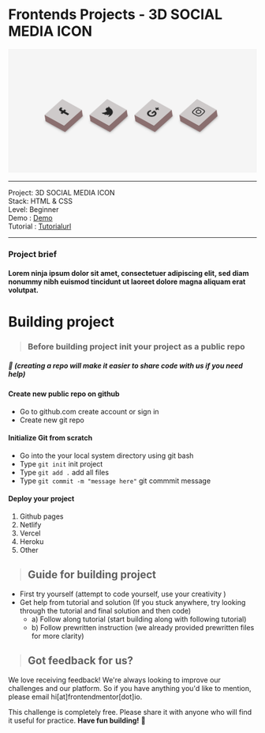 # Frontends Projects - 3D SOCIAL MEDIA ICON

![3D SOCIAL MEDIA ICON](/Design/3dsocialicon.png)

---
Project: 3D SOCIAL MEDIA ICON\
Stack: HTML & CSS\
Level: Beginner\
Demo : [Demo](https://3d-social-media-icons.netlify.app/)\
Tutorial : [Tutorialurl](https://frontendsprojects.teachable.com/courses/frontend-projects-tutorial/lectures/39095565)

---

### Project brief
#### Lorem ninja ipsum dolor sit amet, consectetuer adipiscing elit, sed diam nonummy nibh euismod tincidunt ut laoreet dolore magna aliquam erat volutpat.

# Building project
> ### Before building project init your project as a public repo 
##### 📌 (creating a repo will make it easier to share code with us if you need help)

#### Create new public repo on github
- Go to github.com create account or sign in
- Create new git repo 
#### Initialize Git from scratch 
- Go into the your local system directory using git bash
- Type `git init` init project
- Type `git add .` add all files 
- Type `git commit -m "message here"` git commmit message

#### Deploy your project
1. Github pages
2. Netlify
3. Vercel
4. Heroku
5. Other
> ## Guide for building project
* First try yourself (attempt to code yourself, use your creativity )
* Get help from tutorial and solution (If you stuck anywhere, try looking through the tutorial and final solution and then code)
    * a) Follow along tutorial  (start building along with following tutorial)
    * b) Follow prewritten instruction (we already provided prewritten files for more clarity)

> ## Got feedback for us?
We love receiving feedback! We're always looking to improve our challenges and our platform. So if you have anything you'd like to mention, please email hi[at]frontendmentor[dot]io.

This challenge is completely free. Please share it with anyone who will find it useful for practice.
**Have fun building!** 🚀